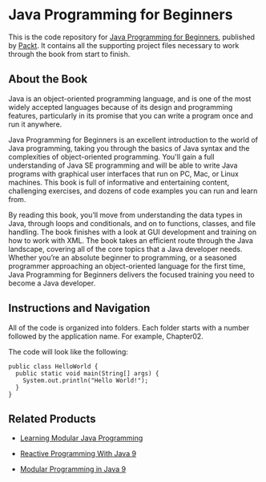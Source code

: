 


# Java Programming for Beginners
This is the code repository for [Java Programming for Beginners](https://www.packtpub.com/application-development/java-programming-beginners?utm_source=github&utm_medium=repository&utm_campaign=9781788296298), published by [Packt](https://www.packtpub.com/?utm_source=github). It contains all the supporting project files necessary to work through the book from start to finish.
## About the Book
Java is an object-oriented programming language, and is one of the most widely accepted languages because of its design and programming features, particularly in its promise that you can write a program once and run it anywhere.

Java Programming for Beginners is an excellent introduction to the world of Java programming, taking you through the basics of Java syntax and the complexities of object-oriented programming. You'll gain a full understanding of Java SE programming and will be able to write Java programs with graphical user interfaces that run on PC, Mac, or Linux machines. This book is full of informative and entertaining content, challenging exercises, and dozens of code examples you can run and learn from.

By reading this book, you’ll move from understanding the data types in Java, through loops and conditionals, and on to functions, classes, and file handling. The book finishes with a look at GUI development and training on how to work with XML. The book takes an efficient route through the Java landscape, covering all of the core topics that a Java developer needs. Whether you’re an absolute beginner to programming, or a seasoned programmer approaching an object-oriented language for the first time, Java Programming for Beginners delivers the focused training you need to become a Java developer.

## Instructions and Navigation
All of the code is organized into folders. Each folder starts with a number followed by the application name. For example, Chapter02.



The code will look like the following:
```
public class HelloWorld {
  public static void main(String[] args) {
    System.out.println("Hello World!");
  }
}
```



## Related Products
* [Learning Modular Java Programming](https://www.packtpub.com/application-development/learning-modular-java-programming?utm_source=github&utm_medium=repository&utm_campaign=9781785888823)

* [Reactive Programming With Java 9](https://www.packtpub.com/application-development/reactive-programming-java-9?utm_source=github&utm_medium=repository&utm_campaign=9781787124233)

* [Modular Programming in Java 9](https://www.packtpub.com/application-development/modular-programming-java-9?utm_source=github&utm_medium=repository&utm_campaign=9781787126909)


